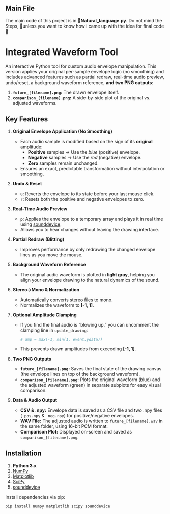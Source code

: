 ## Main File
The main code of this project is in **🍘Natural_language.py**.
Do not mind the Steps, 🍘unless you want to know how i came up with the idea for final code🍘

# Integrated Waveform Tool

An interactive Python tool for custom audio envelope manipulation. This version applies your original per-sample envelope logic (no smoothing) and includes advanced features such as partial redraw, real-time audio preview, undo/reset, a background waveform reference, **and two PNG outputs**:

1. **`future_[filename].png`:** The drawn envelope itself.  
2. **`comparison_[filename].png`:** A side-by-side plot of the original vs. adjusted waveforms.

## Key Features

1. **Original Envelope Application (No Smoothing)**  
   - Each audio sample is modified based on the sign of its **original** amplitude:
     - **Positive** samples → Use the *blue* (positive) envelope.
     - **Negative** samples → Use the *red* (negative) envelope.
     - **Zero** samples remain unchanged.
   - Ensures an exact, predictable transformation without interpolation or smoothing.

2. **Undo & Reset**  
   - **`u`**: Reverts the envelope to its state before your last mouse click.  
   - **`r`**: Resets both the positive and negative envelopes to zero.

3. **Real-Time Audio Preview**  
   - **`p`**: Applies the envelope to a temporary array and plays it in real time using [sounddevice](https://pypi.org/project/sounddevice/).  
   - Allows you to hear changes without leaving the drawing interface.

4. **Partial Redraw (Blitting)**  
   - Improves performance by only redrawing the changed envelope lines as you move the mouse.

5. **Background Waveform Reference**  
   - The original audio waveform is plotted in **light gray**, helping you align your envelope drawing to the natural dynamics of the sound.

6. **Stereo→Mono & Normalization**  
   - Automatically converts stereo files to mono.  
   - Normalizes the waveform to **[-1, 1]**.

7. **Optional Amplitude Clamping**  
   - If you find the final audio is “blowing up,” you can uncomment the clamping line in `update_drawing`:
     ```python
     # amp = max(-1, min(1, event.ydata))
     ```
   - This prevents drawn amplitudes from exceeding **[-1, 1]**.

8. **Two PNG Outputs**  
   - **`future_[filename].png`:** Saves the final state of the drawing canvas (the envelope lines on top of the background waveform).  
   - **`comparison_[filename].png`:** Plots the original waveform (blue) and the adjusted waveform (green) in separate subplots for easy visual comparison.

9. **Data & Audio Output**  
   - **CSV & .npy:** Envelope data is saved as a CSV file and two .npy files (`_pos.npy` & `_neg.npy`) for positive/negative envelopes.  
   - **WAV File:** The adjusted audio is written to `future_[filename].wav` in the same folder, using 16-bit PCM format.  
   - **Comparison Plot:** Displayed on-screen and saved as `comparison_[filename].png`.

## Installation

1. **Python 3.x**  
2. [NumPy](https://numpy.org/)  
3. [Matplotlib](https://matplotlib.org/)  
4. [SciPy](https://www.scipy.org/)  
5. [sounddevice](https://pypi.org/project/sounddevice/)

Install dependencies via pip:
```bash
pip install numpy matplotlib scipy sounddevice
